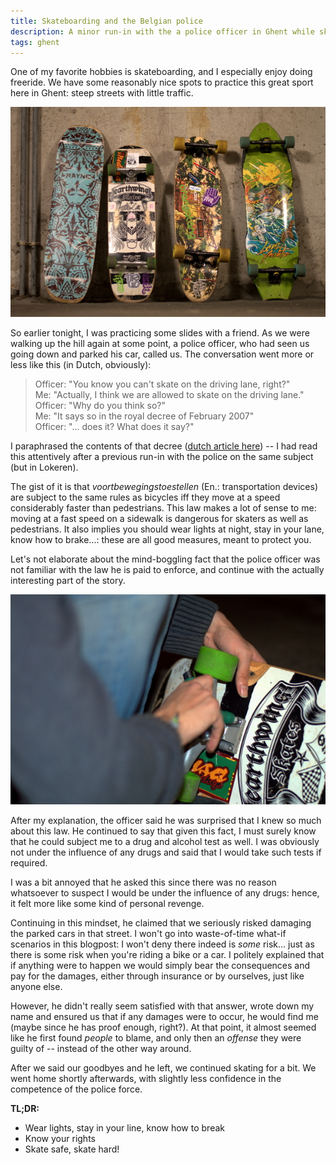 ```yaml
---
title: Skateboarding and the Belgian police
description: A minor run-in with the a police officer in Ghent while skating
tags: ghent
---
```


One of my favorite hobbies is skateboarding, and I especially enjoy doing
freeride. We have some reasonably nice spots to practice this great sport here
in Ghent: steep streets with little traffic.

![Gear](/images/2012-12-19-gear.jpg)

So earlier tonight, I was practicing some slides with a friend. As we were
walking up the hill again at some point, a police officer, who had seen us going
down and parked his car, called us. The conversation went more or less like this
(in Dutch, obviously):

> Officer: "You know you can't skate on the driving lane, right?"  
> Me: "Actually, I think we are allowed to skate on the driving lane."  
> Officer: "Why do you think so?"  
> Me: "It says so in the royal decree of February 2007"  
> Officer: "... does it? What does it say?"  

I paraphrased the contents of that decree ([dutch article here]) -- I had read
this attentively after a previous run-in with the police on the same subject
(but in Lokeren).

[dutch article here]: http://www.wegcode.be/actueel/recente-wijzigingen/1260-voortbewegingstoestellen

The gist of it is that *voortbewegingstoestellen* (En.: transportation devices)
are subject to the same rules as bicycles iff they move at a speed considerably
faster than pedestrians. This law makes a lot of sense to me: moving at a fast
speed on a sidewalk is dangerous for skaters as well as pedestrians. It also
implies you should wear lights at night, stay in your lane, know how to
brake...: these are all good measures, meant to protect you.

Let's not elaborate about the mind-boggling fact that the police officer was not
familiar with the law he is paid to enforce, and continue with the actually
interesting part of the story.

![Changing trucks](/images/2012-12-19-maintenance.jpg)

After my explanation, the officer said he was surprised that I knew so much about
this law. He continued to say that given this fact, I must surely know that he
could subject me to a drug and alcohol test as well. I was obviously not under
the influence of any drugs and said that I would take such tests if required.

I was a bit annoyed that he asked this since there was no reason whatsoever to
suspect I would be under the influence of any drugs: hence, it felt more like
some kind of personal revenge.

Continuing in this mindset, he claimed that we seriously risked damaging the
parked cars in that street. I won't go into waste-of-time what-if scenarios in
this blogpost: I won't deny there indeed is *some* risk... just as there is some
risk when you're riding a bike or a car. I politely explained that if anything
were to happen we would simply bear the consequences and pay for the damages,
either through insurance or by ourselves, just like anyone else.

However, he didn't really seem satisfied with that answer, wrote down my name
and ensured us that if any damages were to occur, he would find me (maybe since
he has proof enough, right?). At that point, it almost seemed like he first
found *people* to blame, and only then an *offense* they were guilty of --
instead of the other way around.

After we said our goodbyes and he left, we continued skating for a bit. We went
home shortly afterwards, with slightly less confidence in the competence of the
police force.

**TL;DR:**

- Wear lights, stay in your line, know how to break
- Know your rights
- Skate safe, skate hard!
